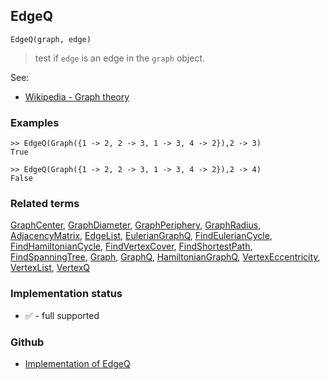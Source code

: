 ## EdgeQ

``` 
EdgeQ(graph, edge)
```

> test if `edge` is an edge in the `graph` object.


See:
* [Wikipedia - Graph theory](https://en.wikipedia.org/wiki/Graph_theory)
 

### Examples

```
>> EdgeQ(Graph({1 -> 2, 2 -> 3, 1 -> 3, 4 -> 2}),2 -> 3) 
True

>> EdgeQ(Graph({1 -> 2, 2 -> 3, 1 -> 3, 4 -> 2}),2 -> 4) 
False
```


### Related terms 
[GraphCenter](GraphCenter.md), [GraphDiameter](GraphDiameter.md), [GraphPeriphery](GraphPeriphery.md), [GraphRadius](GraphRadius.md), [AdjacencyMatrix](AdjacencyMatrix.md), [EdgeList](EdgeList.md),
[EulerianGraphQ](EulerianGraphQ.md), [FindEulerianCycle](FindEulerianCycle.md), [FindHamiltonianCycle](FindHamiltonianCycle.md), [FindVertexCover](FindVertexCover.md), [FindShortestPath](FindShortestPath.md), [FindSpanningTree](FindSpanningTree.md), [Graph](Graph.md), [GraphQ](GraphQ.md), [HamiltonianGraphQ](HamiltonianGraphQ.md), 
[VertexEccentricity](VertexEccentricity.md), [VertexList](VertexList.md), [VertexQ](VertexQ.md) 






### Implementation status

* &#x2705; - full supported

### Github

* [Implementation of EdgeQ](https://github.com/axkr/symja_android_library/blob/master/symja_android_library/matheclipse-core/src/main/java/org/matheclipse/core/builtin/GraphFunctions.java#L1143) 
